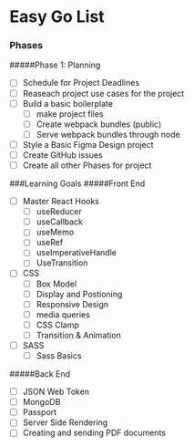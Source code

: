 # Easy Go List

### Phases

#####Phase 1: Planning

- [ ] Schedule for Project Deadlines
- [ ] Reaseach project use cases for the project
- [ ] Build a basic boilerplate
  - [ ] make project files
  - [ ] Create webpack bundles (public)
  - [ ] Serve webpack bundles through node
- [ ] Style a Basic Figma Design project
- [ ] Create GitHub issues
- [ ] Create all other Phases for project

###Learning Goals
#####Front End

- [ ] Master React Hooks
  - [ ] useReducer
  - [ ] useCallback
  - [ ] useMemo
  - [ ] useRef
  - [ ] useImperativeHandle
  - [ ] UseTransition
- [ ] CSS
  - [ ] Box Model
  - [ ] Display and Postioning
  - [ ] Responsive Design
  - [ ] media queries
  - [ ] CSS Clamp
  - [ ] Transition & Animation
- [ ] SASS
  - [ ] Sass Basics

#####Back End

- [ ] JSON Web Token
- [ ] MongoDB
- [ ] Passport
- [ ] Server Side Rendering
- [ ] Creating and sending PDF documents
